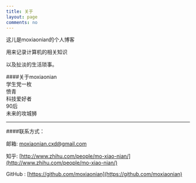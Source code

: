 ```yaml
---
title: 关于
layout: page
comments: no
---
```

  
这儿是moxiaonian的个人博客

用来记录计算机的相关知识

以及扯淡的生活琐事。   
  
####关于moxiaonian  
学生党一枚  
愤青  
科技爱好者  
90后  
未来的攻城狮

---

####联系方式： 

邮箱:  moxiaonian.cxd@gmail.com  
    
知乎:  [http://www.zhihu.com/people/mo-xiao-nian/](http://www.zhihu.com/people/mo-xiao-nian/)  
  
GitHub :  [https://github.com/moxiaonian](https://github.com/moxiaonian)
